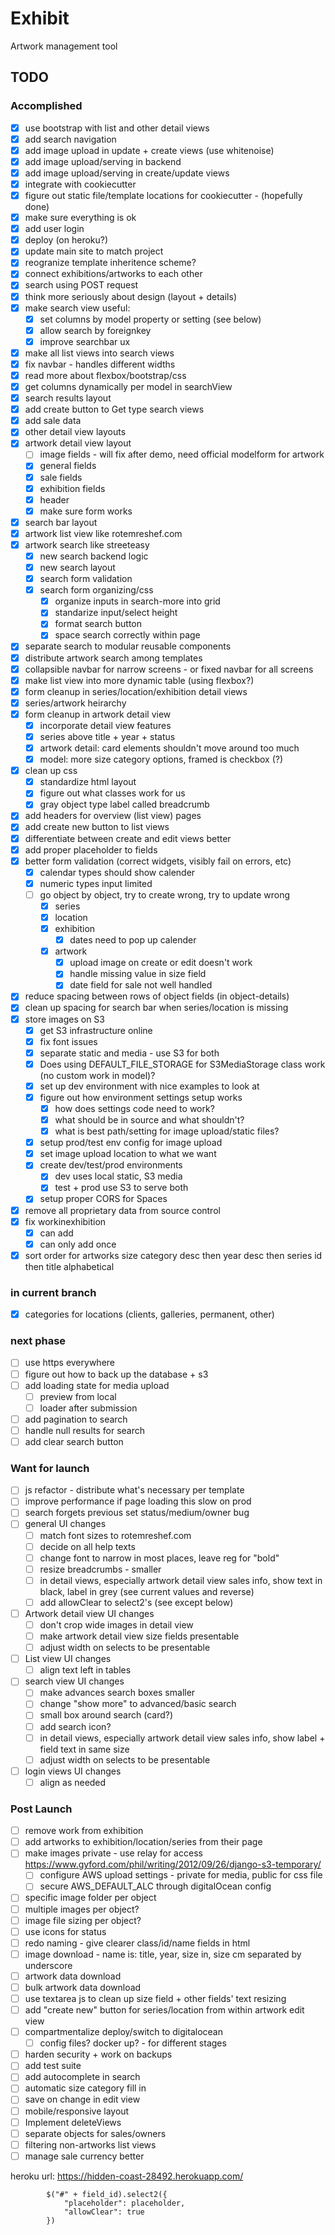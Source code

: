 # Exhibit

Artwork management tool

## TODO

### Accomplished

- [X] use bootstrap with list and other detail views
- [X] add search navigation
- [X] add image upload in update + create views (use whitenoise)
- [X] add image upload/serving in backend
- [X] add image upload/serving in create/update views
- [X] integrate with cookiecutter
- [X] figure out static file/template locations for cookiecutter - (hopefully done)
- [X] make sure everything is ok
- [X] add user login
- [X] deploy (on heroku?)
- [X] update main site to match project
- [X] reogranize template inheritence scheme?
- [X] connect exhibitions/artworks to each other
- [X] search using POST request
- [X] think more seriously about design (layout + details)
- [X] make search view useful:
  - [X] set columns by model property or setting (see below)
  - [X] allow search by foreignkey
  - [X] improve searchbar ux
- [X] make all list views into search views
- [X] fix navbar - handles different widths
- [X] read more about flexbox/bootstrap/css
- [X] get columns dynamically per model in searchView
- [X] search results layout
- [X] add create button to Get type search views
- [X] add sale data
- [X] other detail view layouts
- [X] artwork detail view layout
  - [ ] image fields - will fix after demo, need official modelform for artwork
  - [X] general fields
  - [X] sale fields
  - [X] exhibition fields
  - [X] header
  - [X] make sure form works
- [X] search bar layout
- [X] artwork list view like rotemreshef.com
- [X] artwork search like streeteasy
  - [X] new search backend logic
  - [X] new search layout
  - [X] search form validation
  - [X] search form organizing/css
    - [X] organize inputs in search-more into grid
    - [X] standarize input/select height
    - [X] format search button
    - [X] space search correctly within page
- [X] separate search to modular reusable components
- [X] distribute artwork search among templates
- [X] collapsible navbar for narrow screens - or fixed navbar for all screens
- [X] make list view into more dynamic table (using flexbox?)
- [X] form cleanup in series/location/exhibition detail views
- [X] series/artwork heirarchy
- [X] form cleanup in artwork detail view
  - [X] incorporate detail view features
  - [X] series above title + year + status
  - [X] artwork detail: card elements shouldn't move around too much
  - [X] model: more size category options, framed is checkbox (?)
- [X] clean up css
  - [X] standardize html layout
  - [X] figure out what classes work for us
  - [X] gray object type label called breadcrumb
- [X] add headers for overview (list view) pages
- [X] add create new button to list views
- [X] differentiate between create and edit views better
- [X] add proper placeholder to fields
- [X] better form validation (correct widgets, visibly fail on errors, etc)
  - [X] calendar types should show calender
  - [X] numeric types input limited
  - [ ] go object by object, try to create wrong, try to update wrong
    - [X] series
    - [X] location
    - [X] exhibition
      - [X] dates need to pop up calender
    - [X] artwork
      - [X] upload image on create or edit doesn't work
      - [X] handle missing value in size field
      - [X] date field for sale not well handled
- [X] reduce spacing between rows of object fields (in object-details)
- [X] clean up spacing for search bar when series/location is missing
- [X] store images on S3
  - [X] get S3 infrastructure online
  - [X] fix font issues
  - [X] separate static and media - use S3 for both
  - [X] Does using DEFAULT_FILE_STORAGE for S3MediaStorage class work (no custom work in model)?
  - [X] set up dev environment with nice examples to look at
  - [X] figure out how environment settings setup works
    - [X] how does settings code need to work?
    - [X] what should be in source and what shouldn't?
    - [X] what is best path/setting for image upload/static files?
  - [X] setup prod/test env config for image upload
  - [X] set image upload location to what we want
  - [X] create dev/test/prod environments
    - [X] dev uses local static, S3 media
    - [X] test + prod use S3 to serve both
  - [X] setup proper CORS for Spaces
- [X] remove all proprietary data from source control
- [X] fix workinexhibition
  - [X] can add
  - [X] can only add once
- [X] sort order for artworks size category desc then year desc then series id then title alphabetical

### in current branch

- [X] categories for locations (clients, galleries, permanent, other)

### next phase

- [ ] use https everywhere
- [ ] figure out how to back up the database + s3
- [ ] add loading state for media upload
  - [ ] preview from local
  - [ ] loader after submission
- [ ] add pagination to search
- [ ] handle null results for search
- [ ] add clear search button

### Want for launch

- [ ] js refactor - distribute what's necessary per template
- [ ] improve performance if page loading this slow on prod
- [ ] search forgets previous set status/medium/owner bug
- [ ] general UI changes
  - [ ] match font sizes to rotemreshef.com
  - [ ] decide on all help texts
  - [ ] change font to narrow in most places, leave reg for "bold"
  - [ ] resize breadcrumbs - smaller
  - [ ] in detail views, especially artwork detail view sales info, show text in black, label in grey (see current values and reverse)
  - [ ] add allowClear to select2's (see except below)
- [ ] Artwork detail view UI changes
  - [ ] don't crop wide images in detail view
  - [ ] make artwork detail view size fields presentable
  - [ ] adjust width on selects to be presentable
- [ ] List view UI changes
  - [ ] align text left in tables
- [ ] search view UI changes
  - [ ] make advances search boxes smaller
  - [ ] change "show more" to advanced/basic search
  - [ ] small box around search (card?)
  - [ ] add search icon?
  - [ ] in detail views, especially artwork detail view sales info, show label + field text in same size
  - [ ] adjust width on selects to be presentable
- [ ] login views UI changes
  - [ ] align as needed

### Post Launch

- [ ] remove work from exhibition
- [ ] add artworks to exhibition/location/series from their page
- [ ] make images private - use relay for access <https://www.gyford.com/phil/writing/2012/09/26/django-s3-temporary/>
  - [ ] configure AWS upload settings - private for media, public for css file
  - [ ] secure AWS_DEFAULT_ALC through digitalOcean config
- [ ] specific image folder per object
- [ ] multiple images per object?
- [ ] image file sizing per object?
- [ ] use icons for status
- [ ] redo naming - give clearer class/id/name fields in html
- [ ] image download - name is: title, year, size in, size cm separated by underscore
- [ ] artwork data download
- [ ] bulk artwork data download
- [ ] use textarea js to clean up size field + other fields' text resizing
- [ ] add "create new" button for series/location from within artwork edit view
- [ ] compartmentalize deploy/switch to digitalocean
  - [ ] config files? docker up? - for different stages
- [ ] harden security + work on backups
- [ ] add test suite
- [ ] add autocomplete in search
- [ ] automatic size category fill in
- [ ] save on change in edit view
- [ ] mobile/responsive layout
- [ ] Implement deleteViews
- [ ] separate objects for sales/owners
- [ ] filtering non-artworks list views
- [ ] manage sale currency better

heroku url: <https://hidden-coast-28492.herokuapp.com/>

```
        $("#" + field_id).select2({
            "placeholder": placeholder,
            "allowClear": true
        })
```

